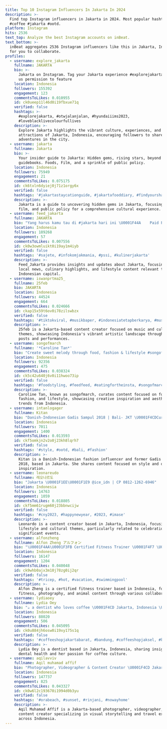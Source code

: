 ```yaml
---
title: Top 10 Instagram Influencers In Jakarta In 2024
description: >-
  Find top Instagram influencers in Jakarta in 2024. Most popular hashtags:
  #coffee #jakarta #ootd.
platform: Instagram
hits: 2536
text_top: Analyze the best Instagram accounts on inBeat.
text_bottom: >-
  inBeat aggregates 2536 Instagram influencers like this in Jakarta, Indonesia
  for you to collaborate.
profiles:
  - username: explore_jakarta
    fullname: JAKARTA
    bio: >-
      Jakarta on Instagram. Tag your Jakarta experience #explorejakarta to give
      us permission to feature
    location: Indonesia
    followers: 155392
    engagement: 123
    commentsToLikes: 0.010955
    id: ck0ueep11l46d0i19fbxue71q
    verified: false
    hashtags: >-
      #explorejakarta, #otwjalanjalan, #hyundaiiims2023,
      #loveblacklivecolourfullives
    description: >-
      Explore Jakarta highlights the vibrant culture, experiences, and
      attractions of Jakarta, Indonesia, encouraging followers to share their
      adventures in the city.
  - username: jakarta
    fullname: Jakarta
    bio: >-
      Your insider guide to Jakarta: Hidden gems, rising stars, beyond the
      guidebooks. Foods, Film, and a sprinkle of public policy.
    location: Indonesia
    followers: 75949
    engagement: 21
    commentsToLikes: 0.075175
    id: ck6txln6dyiej0j71z1orgy6x
    verified: false
    hashtags: '#jakartastaycationguide, #jakartafooddiary, #findyourshangrila, #jakarta'
    description: >-
      Jakarta is a guide to uncovering hidden gems in Jakarta, focusing on food,
      film, and public policy for a comprehensive cultural experience.
  - username: feed_jakarta
    fullname: JAKARTA
    bio: "Yang harus kamu tau di #jakarta hari ini \U0001F44A  ⁣⁣  Paid Promote ⤵️⁣⁣  WA: 0838-7273-3060"
    location: Indonesia
    followers: 189268
    engagement: 57
    commentsToLikes: 0.007556
    id: ck0w3owmluikt0i19ay1m4iyb
    verified: false
    hashtags: '#sajete, #infokomjakmania, #pssi, #kulinerjakarta'
    description: >-
      Feed_Jakarta provides insights and updates about Jakarta, focusing on
      local news, culinary highlights, and lifestyle content relevant to the
      Indonesian capital.
  - username: iswanprtma25_
    fullname: 25feb
    bio: JAKARTA
    location: Indonesia
    followers: 44524
    engagement: 664
    commentsToLikes: 0.024666
    id: ckap15x59t6ov0i78zilswbzx
    verified: false
    hashtags: '#tiktokviral, #musikbaper, #indonesiatetapberkarya, #musigram'
    description: >-
      25feb is a Jakarta-based content creator focused on music and cultural
      themes, showcasing Indonesia's vibrant artistic landscape through engaging
      posts and performances.
  - username: songofmarch
    fullname: '*Caroline Tan*'
    bio: "Create sweet melody through food, fashion & lifestyle #songofmarch \U0001F4E9: songofmarch@yahoo.com Business inquiries : 0811160770 ☁️: Jakarta, ID"
    location: Indonesia
    followers: 92356
    engagement: 475
    commentsToLikes: 0.038324
    id: ck5c42u640j6v0i11hwoo73ip
    verified: false
    hashtags: '#foodstyling, #feedfeed, #eatingfortheinsta, #songofmarch'
    description: >-
      Caroline Tan, known as songofmarch, curates content focused on food,
      fashion, and lifestyle, showcasing creative inspiration and aesthetic
      trends from Indonesia.
  - username: intanlogager
    fullname: Kitan
    bio: "Danish-Indonesian Gadis Sampul 2018 | Bali- JKT \U0001F4CDCurrently in Jakarta"
    location: Indonesia
    followers: 7011
    engagement: 1400
    commentsToLikes: 0.013593
    id: ckf5omkjn2v2o0j23kh8lqrh7
    verified: false
    hashtags: '#style, #ootd, #bali, #fashion'
    description: >-
      Kitan is a Danish-Indonesian fashion influencer and former Gadis Sampul
      2018, based in Jakarta. She shares content focused on style and outfit
      inspiration.
  - username: leonareudo
    fullname: 레오나르도
    bio: "Jakarta \U0001F1EE\U0001F1E9 @ice_idn | CP 0812-1262-6946"
    location: Indonesia
    followers: 14763
    engagement: 1059
    commentsToLikes: 0.018805
    id: ckf5mm61rugm60j23bbnwcijw
    verified: false
    hashtags: '#cny2023, #happynewyear, #2023, #imase'
    description: >-
      Leonardo is a content creator based in Jakarta, Indonesia, focusing on
      lifestyle and cultural themes, particularly related to celebrations and
      significant events.
  - username: alfonzheng
    fullname: Alfon Zheng アルフォン
    bio: "\U0001F4AA\U0001F3FB Certified Fitness Trainer \U0001F4F7 \U0001F3A5 @alfonphotographie & @kalyanastudio \U0001F439 @boyoon_caviary \U0001F43E @sachishiba_jakarta Business inquiries : @ricoomodels"
    location: Indonesia
    followers: 16147
    engagement: 1204
    commentsToLikes: 0.040048
    id: ck9whb0ajx3m10j78zg0ij2qr
    verified: false
    hashtags: '#tricep, #hot, #vacation, #swimmingpool'
    description: >-
      Alfon Zheng is a certified fitness trainer based in Indonesia, focusing on
      fitness, photography, and animal content through various collaborations.
  - username: lydiaoey
    fullname: Lydia Oey
    bio: "☕️ a dentist who loves coffee \U0001F4CD Jakarta, Indonesia \U0001F4DE CP : +62 895-3654-18718 (Wiwie)"
    location: Indonesia
    followers: 88020
    engagement: 506
    commentsToLikes: 0.045095
    id: ck0u884jh6osw0i19xy175s1q
    verified: false
    hashtags: '#coffeeshopjakartabarat, #bandung, #coffeeshopjaksel, #kotatuajakarta'
    description: >-
      Lydia Oey is a dentist based in Jakarta, Indonesia, sharing insights on
      dental health and her passion for coffee culture.
  - username: aqilavviv
    fullname: Aqil muhamad affif
    bio: "Photographer, Videographer & Content Creator \U0001F4CD Jakarta, Indonesia \U0001F1EE\U0001F1E9 Business WA chat only +6285161164441 __ #ProsaDanRasa"
    location: Indonesia
    followers: 147737
    engagement: 825
    commentsToLikes: 0.043327
    id: ck0w6l2c193670i1994d0b3yu
    verified: false
    hashtags: '#orabeach, #sunset, #rinjani, #nowayhome'
    description: >-
      Aqil Muhamad Affif is a Jakarta-based photographer, videographer, and
      content creator specializing in visual storytelling and travel experiences
      across Indonesia.
---
```


